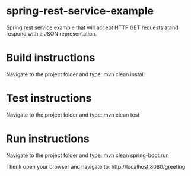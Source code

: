 # spring-rest-service-example
Spring rest service example that will accept HTTP GET requests atand respond with a JSON representation.

# Build instructions
Navigate to the project folder and type:
mvn clean install 

# Test instructions
Navigate to the project folder and type:
mvn clean test

# Run instructions
Navigate to the project folder and type:
mvn clean spring-boot:run

Thenk open your browser and navigate to: http://localhost:8080/greeting


